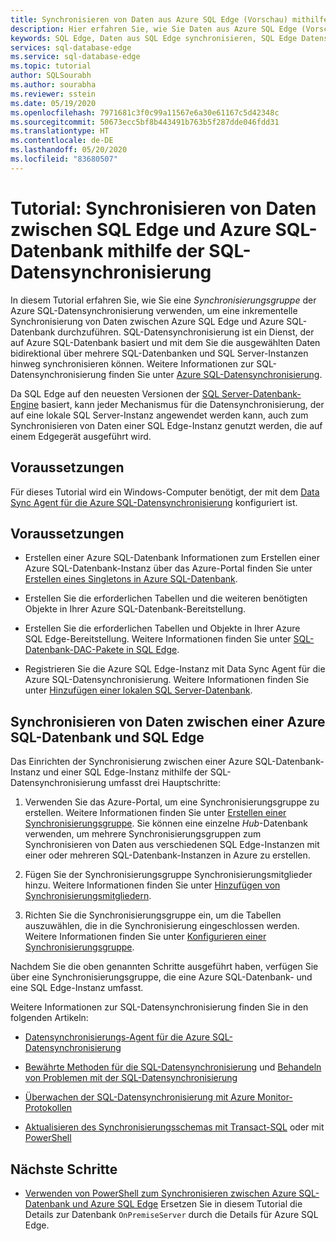 ```yaml
---
title: Synchronisieren von Daten aus Azure SQL Edge (Vorschau) mithilfe der SQL-Datensynchronisierung
description: Hier erfahren Sie, wie Sie Daten aus Azure SQL Edge (Vorschau) mithilfe der Azure SQL-Datensynchronisierung synchronisieren.
keywords: SQL Edge, Daten aus SQL Edge synchronisieren, SQL Edge Datensynchronisierung
services: sql-database-edge
ms.service: sql-database-edge
ms.topic: tutorial
author: SQLSourabh
ms.author: sourabha
ms.reviewer: sstein
ms.date: 05/19/2020
ms.openlocfilehash: 7971681c3f0c99a11567e6a30e61167c5d42348c
ms.sourcegitcommit: 50673ecc5bf8b443491b763b5f287dde046fdd31
ms.translationtype: HT
ms.contentlocale: de-DE
ms.lasthandoff: 05/20/2020
ms.locfileid: "83680507"
---
```

# <a name="tutorial-sync-data-from-sql-edge-to-azure-sql-database-by-using-sql-data-sync"></a>Tutorial: Synchronisieren von Daten zwischen SQL Edge und Azure SQL-Datenbank mithilfe der SQL-Datensynchronisierung

In diesem Tutorial erfahren Sie, wie Sie eine *Synchronisierungsgruppe* der Azure SQL-Datensynchronisierung verwenden, um eine inkrementelle Synchronisierung von Daten zwischen Azure SQL Edge und Azure SQL-Datenbank durchzuführen. SQL-Datensynchronisierung ist ein Dienst, der auf Azure SQL-Datenbank basiert und mit dem Sie die ausgewählten Daten bidirektional über mehrere SQL-Datenbanken und SQL Server-Instanzen hinweg synchronisieren können. Weitere Informationen zur SQL-Datensynchronisierung finden Sie unter [Azure SQL-Datensynchronisierung](../sql-database/sql-database-sync-data.md).

Da SQL Edge auf den neuesten Versionen der [SQL Server-Datenbank-Engine](/sql/sql-server/sql-server-technical-documentation/) basiert, kann jeder Mechanismus für die Datensynchronisierung, der auf eine lokale SQL Server-Instanz angewendet werden kann, auch zum Synchronisieren von Daten einer SQL Edge-Instanz genutzt werden, die auf einem Edgegerät ausgeführt wird.

## <a name="prerequisites"></a>Voraussetzungen

Für dieses Tutorial wird ein Windows-Computer benötigt, der mit dem [Data Sync Agent für die Azure SQL-Datensynchronisierung](../sql-database/sql-database-data-sync-agent.md) konfiguriert ist.

## <a name="before-you-begin"></a>Voraussetzungen

* Erstellen einer Azure SQL-Datenbank Informationen zum Erstellen einer Azure SQL-Datenbank-Instanz über das Azure-Portal finden Sie unter [Erstellen eines Singletons in Azure SQL-Datenbank](../sql-database/sql-database-single-database-get-started.md?tabs=azure-portal).

* Erstellen Sie die erforderlichen Tabellen und die weiteren benötigten Objekte in Ihrer Azure SQL-Datenbank-Bereitstellung.

* Erstellen Sie die erforderlichen Tabellen und Objekte in Ihrer Azure SQL Edge-Bereitstellung. Weitere Informationen finden Sie unter [SQL-Datenbank-DAC-Pakete in SQL Edge](deploy-dacpac.md).

* Registrieren Sie die Azure SQL Edge-Instanz mit Data Sync Agent für die Azure SQL-Datensynchronisierung. Weitere Informationen finden Sie unter [Hinzufügen einer lokalen SQL Server-Datenbank](../sql-database/sql-database-get-started-sql-data-sync.md#add-on-prem).

## <a name="sync-data-between-an-azure-sql-database-and-sql-edge"></a>Synchronisieren von Daten zwischen einer Azure SQL-Datenbank und SQL Edge

Das Einrichten der Synchronisierung zwischen einer Azure SQL-Datenbank-Instanz und einer SQL Edge-Instanz mithilfe der SQL-Datensynchronisierung umfasst drei Hauptschritte:  

1. Verwenden Sie das Azure-Portal, um eine Synchronisierungsgruppe zu erstellen. Weitere Informationen finden Sie unter [Erstellen einer Synchronisierungsgruppe](../sql-database/sql-database-get-started-sql-data-sync.md#create-sync-group). Sie können eine einzelne *Hub*-Datenbank verwenden, um mehrere Synchronisierungsgruppen zum Synchronisieren von Daten aus verschiedenen SQL Edge-Instanzen mit einer oder mehreren SQL-Datenbank-Instanzen in Azure zu erstellen.

2. Fügen Sie der Synchronisierungsgruppe Synchronisierungsmitglieder hinzu. Weitere Informationen finden Sie unter [Hinzufügen von Synchronisierungsmitgliedern](../sql-database/sql-database-get-started-sql-data-sync.md#add-sync-members).

3. Richten Sie die Synchronisierungsgruppe ein, um die Tabellen auszuwählen, die in die Synchronisierung eingeschlossen werden. Weitere Informationen finden Sie unter [Konfigurieren einer Synchronisierungsgruppe](../sql-database/sql-database-get-started-sql-data-sync.md#add-sync-members).

Nachdem Sie die oben genannten Schritte ausgeführt haben, verfügen Sie über eine Synchronisierungsgruppe, die eine Azure SQL-Datenbank- und eine SQL Edge-Instanz umfasst.

Weitere Informationen zur SQL-Datensynchronisierung finden Sie in den folgenden Artikeln:

* [Datensynchronisierungs-Agent für die Azure SQL-Datensynchronisierung](../sql-database/sql-database-data-sync-agent.md)

* [Bewährte Methoden für die SQL-Datensynchronisierung](../sql-database/sql-database-best-practices-data-sync.md) und [Behandeln von Problemen mit der SQL-Datensynchronisierung](../sql-database/sql-database-troubleshoot-data-sync.md)

* [Überwachen der SQL-Datensynchronisierung mit Azure Monitor-Protokollen](../sql-database/sql-database-sync-monitor-oms.md)

* [Aktualisieren des Synchronisierungsschemas mit Transact-SQL](../sql-database/sql-database-update-sync-schema.md) oder mit [PowerShell](../sql-database/scripts/sql-database-sync-update-schema.md)

## <a name="next-steps"></a>Nächste Schritte

* [Verwenden von PowerShell zum Synchronisieren zwischen Azure SQL-Datenbank und Azure SQL Edge](../sql-database/scripts/sql-database-sync-data-between-azure-onprem.md) Ersetzen Sie in diesem Tutorial die Details zur Datenbank `OnPremiseServer` durch die Details für Azure SQL Edge.
